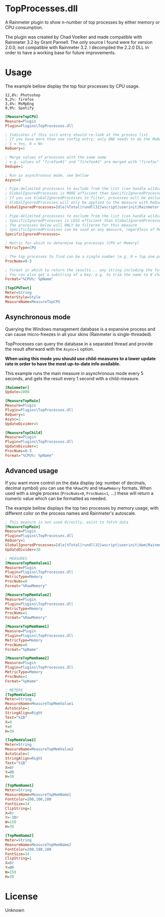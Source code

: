 TopProcesses.dll
================

A Rainmeter plugin to show n-number of top processes by either memory or CPU consumption.

The plugin was created by Chad Voelker and made compatible with Rainmeter 3.2 by Grant Pannell.
The only source I found were for version 2.0.0, not compatible with Rainmeter 3.2. 
I decompiled the 2.2.0 DLL in order to have a working base for future improvements.

# Usage

The example bellow display the top four processes by CPU usage.

```
12,8%: Photoshop
9,2%: firefox
3,4%: MsMpEng
0,9%: Spotify
```

```ini
[MeasureTopCPU]
Measure=Plugin
Plugin=Plugins\TopProcesses.dll

; Indicates if this init entry should re-look at the process list
; If you have more than one config entry, only ONE needs to do the ReQuery
; 1 = Yes, 0 = No
ReQuery=1

; Merge values of processes with the same name
; e.g. values of "firefox#1" and "firefox#2" are merged with "firefox"
Dedupe=1

; Run in asynchronous mode, see bellow
Async=0

; Pipe-delimited processess to exclude from the list (can handle wildcards, use the % or * character)
; GlobalIgnoredProcesses is MORE efficient than SpecificIgnoredProcesses as it filters globally (at the Perfmon query)
; If you use GlobalIgnoredProcesses to filter, processes will be excluded from all measures using the TopProcesses plugin
; GlobalIgnoredProcesses will only be applied to the measure with ReQuery=1
GlobalIgnoredProcesses=Idle|%Total|rundll32|wscript|userinit|Rainmeter|svchost*

; Pipe-delimited processess to exclude from the list (can handle wildcards, use the % or * character)
; SpecificIgnoredProcesses is LESS efficient than GlobalIgnoredProcesses as it filters per measure.
; The processes below will ONLY be filtered for this measure
; SpecificIgnoredProcesses can be used on any measure, regardless of ReQuery value
SpecificIgnoredProcesses=

; Metric for which to determine top processes (CPU or Memory)
MetricType=CPU

; The top processes to find can be a single number (e.g. 0 = top one process) or a range (0-4 = top five processes)
ProcNums=0-3

; Format in which to return the results... any string including the following keys: %pName %pID %CPU %Memory
; You can also get a substring of a key; e.g. to trim the name to 8 chars use this format: s(%pName,0,7)
Format="%CPU%: %pName"

[TopCPUText]
Meter=String
MeterStyle=Style
MeasureName=MeasureTopCPU
```


## Asynchronous mode

Querying the Windows management database is a expansive process and can cause micro-freezes in all your skins (Rainmeter is single-threaded).

TopProcesses can query the database in a separated thread and provide the result afterward with the `Async=1` option.

**When using this mode you should use child-measures to a lower update rate in order to have the most up-to-date info available.**

This example runs the main measure in asynchronous mode every 5 seconds, and gets the result every 1 second with a child-measure.

```ini
[Rainmeter]
Update=1000

[MeasureTopMain]
Measure=Plugin
Plugin=Plugins\TopProcesses.dll
ReQuery=1
Async=1
UpdateDivider=5

[MeasureTopChild]
Measure=Plugin
Plugin=Plugins\TopProcesses.dll
UpdateDivider=1
ProcNums=0-3
Format="%CPU%: %pName"
```


## Advanced usage

If you want more control on the data display (eg: number of decimals, decimal symbol) you can use the `%RawCPU` and `%RawMemory` formats. When used with a single process (`ProcNums=0`, `ProcNums=1`, ...) these will return a numeric value which can be formatted as needed.

The example bellow displays the top two processes by memory usage, with different color on the process names and Rainmeter's autoscale.

```ini
; This measure is not used directly, exist to fetch data
[MeasureTopMain]
Measure=Plugin
Plugin=Plugins\TopProcesses.dll
ReQuery=1
GlobalIgnoredProcesses=Idle|%Total|rundll32|wscript|userinit|dwm|Rainmeter|svchost*|System
UpdateDivider=30

; MEASURES
[MeasureTopMemValue1]
Measure=Plugin
Plugin=Plugins\TopProcesses.dll
MetricType=Memory
ProcNums=0
Format="%RawMemory"

[MeasureTopMemValue2]
Measure=Plugin
Plugin=Plugins\TopProcesses.dll
MetricType=Memory
ProcNums=1
Format="%RawMemory"

[MeasureTopMemName1]
Measure=Plugin
Plugin=Plugins\TopProcesses.dll
MetricType=Memory
ProcNums=0
Format="%pName"

[MeasureTopMemName2]
Measure=Plugin
Plugin=Plugins\TopProcesses.dll
MetricType=Memory
ProcNums=1
Format="%pName"

; METERS
[TopMemValue1]
Meter=String
MeasureName=MeasureTopMemValue1
AutoScale=1
StringAlign=Right
Text="%1B"
X=0
Y=0
H=30

[TopMemValue2]
Meter=String
MeasureName=MeasureTopMemValue2
AutoScale=1
StringAlign=Right
Text="%1B"
X=0r
Y=0R
H=30

[TopMemName1]
Meter=String
MeasureName=MeasureTopMemName1
FontColor=200,100,100
FontSize=14
ClipString=1
X=0r
Y=-30r
W=150
H=30

[TopMemName2]
Meter=String
MeasureName=MeasureTopMemName2
FontColor=200,100,100
FontSize=14
ClipString=1
X=0r
Y=0R
W=150
H=30
```


# License

Unknown